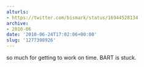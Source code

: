 ```yaml
---
alturls:
- https://twitter.com/bismark/status/16944528134
archive:
- 2010-06
date: '2010-06-24T17:02:06+00:00'
slug: '1277398926'
---
```


so much for getting to work on time. BART is stuck.

